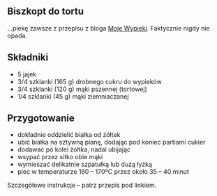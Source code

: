 Biszkopt do tortu
-----------------

...piekę zawsze z przepisu z bloga
[Moje Wypieki](https://mojewypieki.com/przepis/biszkopt-przepis-ii).
Faktycznie nigdy nie opada.

Składniki
---------

* 5 jajek
* 3/4 szklanki (165 g) drobnego cukru do wypieków
* 3/4 szklanki (120 g) mąki pszennej (tortowej)
* 1/4 szklanki (45 g) mąki ziemniaczanej

Przygotowanie
-------------

* dokładnie oddzielić białka od żółtek
* ubić białka na sztywną pianę, dodając pod koniec partiami cukier
* dodawać po kolei żółtka, nadal ubijając
* wsypać przez sitko obie mąki
* wymieszać delikatnie szpatułką lub dużą łyżką
* piec w temperaturze 160 – 170ºC przez około 35 – 40 minut

Szczegółowe instrukcje – patrz przepis pod linkiem.
